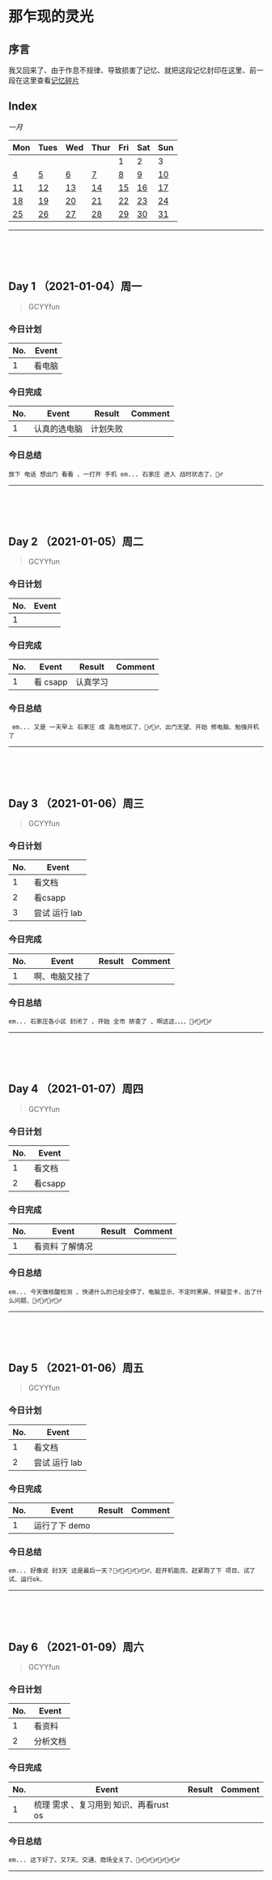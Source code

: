 # 那乍现的灵光

## 序言

我又回来了、由于作息不规律、导致损害了记忆、就把这段记忆封印在这里、前一段在这里查看[记忆碎片](\annals\2020\README.md)

## Index

*一月*

| Mon | Tues | Wed | Thur | Fri | Sat | Sun |
|--|--|--|--|--|--|--|
|  |  |  |  | 1 | 2 | 3 |
| [4](#1) | [5](#2) | [6](#3) | [7](#4) | [8](#5) | [9](#6) | [10](#7) |
| [11](#8) | [12](#9) | [13](#10) | [14](#11) | [15](#12) | [16](#13) | [17](#14) |
| [18](#15) | [19](#16) | [20](#17) | [21](#18) | [22](#19) | [23](#20) | [24](#21) |
| [25](#22) | [26](#23) | [27](#24) | [28](#25) | [29](#26) | [30](#27) | [31](#28) |

-------------------------------
<br>
<br>
<br>


<span id="1"></span>
## Day 1 （2021-01-04）周一

> GCYYfun

### 今日计划
| No. | Event             |
|-----|-------------------|
| 1   |  看电脑|
### 今日完成
| No. | Event             | Result | Comment |
|-----|-------------------|--------|---------|
| 1   |  认真的选电脑 | 计划失败 |
### 今日总结

    放下 电话 想出门 看看 、一打开 手机 em... 石家庄 进入 战时状态了、🤦‍♂️

--------------------------------------------------------
<br>
<br>
<br>


<span id="2"></span>
## Day 2 （2021-01-05）周二

> GCYYfun

### 今日计划
| No. | Event             |
|-----|-------------------|
| 1   |  |
### 今日完成
| No. | Event             | Result | Comment |
|-----|-------------------|--------|---------|
| 1   |  看 csapp | 认真学习
### 今日总结

     em... 又是 一天早上 石家庄 成 高危地区了、🤦‍♂️🤦‍♂️、出门无望、开始 修电脑、勉强开机了

--------------------------------------------------------
<br>
<br>
<br>


<span id="3"></span>
## Day 3 （2021-01-06）周三

> GCYYfun

### 今日计划
| No. | Event     |
|-----|-----------|
| 1   | 看文档       |
| 2   | 看csapp    |
| 3   | 尝试 运行 lab |
### 今日完成
| No. | Event             | Result | Comment |
|-----|-------------------|--------|---------|
| 1   | 啊、电脑又挂了 |
### 今日总结

    em... 石家庄各小区 封闭了 、开始 全市 排查了 、啊这这、、、、🤦‍♂️🤦‍♂️🤦‍♂️

--------------------------------------------------------
<br>
<br>
<br>


<span id="4"></span>
## Day 4 （2021-01-07）周四

> GCYYfun

### 今日计划
| No. | Event     |
|-----|-----------|
| 1   | 看文档       |
| 2   | 看csapp    |
### 今日完成
| No. | Event             | Result | Comment |
|-----|-------------------|--------|---------|
| 1   |  看资料 了解情况|
### 今日总结

    em... 今天做核酸检测 、快递什么的已经全停了、电脑显示、不定时黑屏、怀疑显卡、出了什么问题、🤦‍♂️🤦‍♂️🤦‍♂️🤦‍♂️

--------------------------------------------------------
<br>
<br>
<br>


<span id="5"></span>
## Day 5 （2021-01-06）周五

> GCYYfun

### 今日计划
| No. | Event     |
|-----|-----------|
| 1   | 看文档       |
| 2   | 尝试 运行 lab |
### 今日完成
| No. | Event             | Result | Comment |
|-----|-------------------|--------|---------|
| 1   |  运行了下 demo|
### 今日总结

    em... 好像说 封3天 这是最后一天？🤦‍♂️🤦‍♂️🤦‍♂️🤦‍♂️🤦‍♂️、趁开机能亮、赶紧跑了下 项目、试了试、运行ok、

--------------------------------------------------------
<br>
<br>
<br>


<span id="6"></span>
## Day 6 （2021-01-09）周六

> GCYYfun

### 今日计划
| No. | Event     |
|-----|-----------|
| 1   | 看资料       |
| 2   | 分析文档       |
### 今日完成
| No. | Event             | Result | Comment |
|-----|-------------------|--------|---------|
| 1   |  梳理 需求 、复习用到 知识、再看rust os |
### 今日总结

    em... 这下好了、又7天、交通、商场全关了、🤦‍♂️🤦‍♂️🤦‍♂️🤦‍♂️🤦‍♂️🤦‍♂️

--------------------------------------------------------
<br>
<br>
<br>
